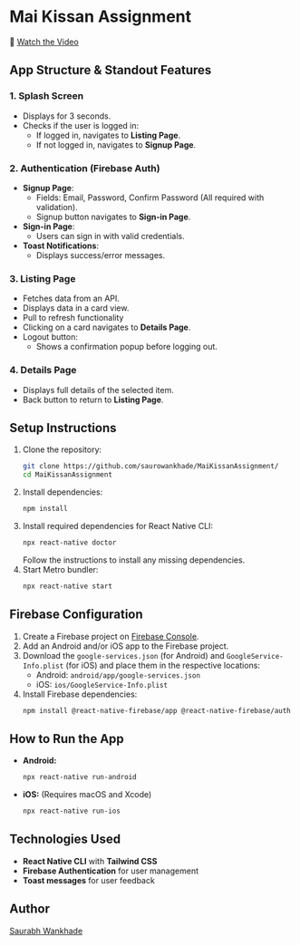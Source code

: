 # Mai Kissan Assignment


🔗 [Watch the Video](https://www.youtube.com/watch?v=Og6KtvMSnVM)


## App Structure & Standout Features

### 1. **Splash Screen**

- Displays for 3 seconds.
- Checks if the user is logged in:
  - If logged in, navigates to **Listing Page**.
  - If not logged in, navigates to **Signup Page**.

### 2. **Authentication (Firebase Auth)**

- **Signup Page**:
  - Fields: Email, Password, Confirm Password (All required with validation).
  - Signup button navigates to **Sign-in Page**.
- **Sign-in Page**:
  - Users can sign in with valid credentials.
- **Toast Notifications**:
  - Displays success/error messages.

### 3. **Listing Page**

- Fetches data from an API.
- Displays data in a card view.
- Pull to refresh functionality
- Clicking on a card navigates to **Details Page**.
- Logout button:
  - Shows a confirmation popup before logging out.

### 4. **Details Page**

- Displays full details of the selected item.
- Back button to return to **Listing Page**.


## Setup Instructions

1. Clone the repository:
   ```sh
   git clone https://github.com/saurowankhade/MaiKissanAssignment/
   cd MaiKissanAssignment
   ```
2. Install dependencies:
   ```sh
   npm install
   ```
3. Install required dependencies for React Native CLI:
   ```sh
   npx react-native doctor
   ```
   Follow the instructions to install any missing dependencies.
4. Start Metro bundler:
   ```sh
   npx react-native start
   ```

## Firebase Configuration

1. Create a Firebase project on [Firebase Console](https://console.firebase.google.com/).
2. Add an Android and/or iOS app to the Firebase project.
3. Download the `google-services.json` (for Android) and `GoogleService-Info.plist` (for iOS) and place them in the respective locations:
   - Android: `android/app/google-services.json`
   - iOS: `ios/GoogleService-Info.plist`
4. Install Firebase dependencies:
   ```sh
   npm install @react-native-firebase/app @react-native-firebase/auth
   ```

## How to Run the App

- **Android:**
  ```sh
  npx react-native run-android
  ```
- **iOS:** (Requires macOS and Xcode)
  ```sh
  npx react-native run-ios
  ```


## Technologies Used

- **React Native CLI** with **Tailwind CSS**
- **Firebase Authentication** for user management
- **Toast messages** for user feedback

## Author

[Saurabh Wankhade](https://saurowankhade.vercel.app/)







